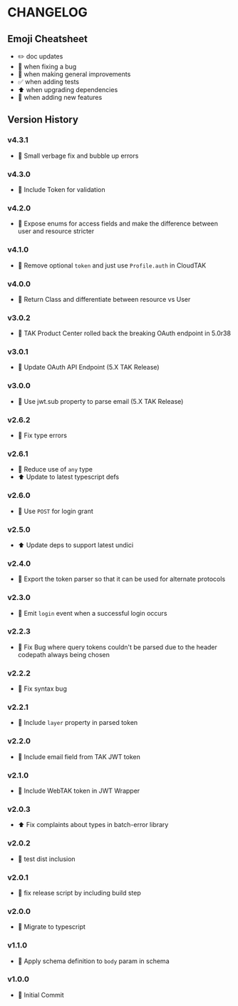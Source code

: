 # CHANGELOG

## Emoji Cheatsheet
- :pencil2: doc updates
- :bug: when fixing a bug
- :rocket: when making general improvements
- :white_check_mark: when adding tests
- :arrow_up: when upgrading dependencies
- :tada: when adding new features

## Version History

### v4.3.1

- :bug: Small verbage fix and bubble up errors

### v4.3.0

- :tada: Include Token for validation

### v4.2.0

- :tada: Expose enums for access fields and make the difference between user and resource stricter

### v4.1.0

- :rocket: Remove optional `token` and just use `Profile.auth` in CloudTAK

### v4.0.0

- :rocket: Return Class and differentiate between resource vs User

### v3.0.2

- :bug: TAK Product Center rolled back the breaking OAuth endpoint in 5.0r38

### v3.0.1

- :bug: Update OAuth API Endpoint (5.X TAK Release)

### v3.0.0

- :bug: Use jwt.sub property to parse email (5.X TAK Release)

### v2.6.2

- :bug: Fix type errors

### v2.6.1

- :rocket: Reduce use of `any` type
- :arrow_up: Update to latest typescript defs

### v2.6.0

- :rocket: Use `POST` for login grant

### v2.5.0

- :arrow_up: Update deps to support latest undici

### v2.4.0

- :tada: Export the token parser so that it can be used for alternate protocols

### v2.3.0

- :tada: Emit `login` event when a successful login occurs

### v2.2.3

- :bug: Fix Bug where query tokens couldn't be parsed due to the header codepath always being chosen

### v2.2.2

- :bug: Fix syntax bug

### v2.2.1

- :bug: Include `layer` property in parsed token

### v2.2.0

- :tada: Include email field from TAK JWT token

### v2.1.0

- :tada: Include WebTAK token in JWT Wrapper

### v2.0.3

- :arrow_up: Fix complaints about types in batch-error library

### v2.0.2

- :bug: test dist inclusion

### v2.0.1

- :bug: fix release script by including build step

### v2.0.0

- :rocket: Migrate to typescript

### v1.1.0

- :bug: Apply schema definition to `body` param in schema

### v1.0.0

- :tada: Initial Commit
